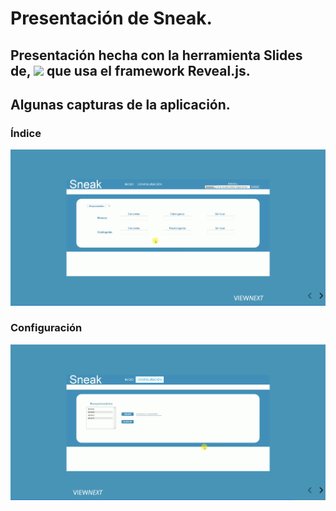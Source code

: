# Presentación de Sneak.
## Presentación hecha con la herramienta Slides de, ![](https://slides.com/) que usa el framework Reveal.js.

## Algunas capturas de la aplicación.
### Índice
![Index](Imagenes_presentacion/captura12.png)
### Configuración
![Configuración](Imagenes_presentacion/captura11.png)
